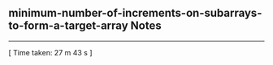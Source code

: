 <h2>minimum-number-of-increments-on-subarrays-to-form-a-target-array Notes</h2><hr>[ Time taken: 27 m 43 s ]